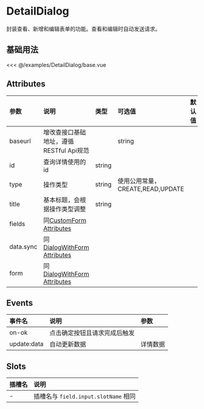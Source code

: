 # DetailDialog

封装查看、新增和编辑表单的功能。查看和编辑时自动发送请求。

## 基础用法

<div class="demo-content">
  <DetailDialogBase />
</div>

<<< @/examples/DetailDialog/base.vue

## Attributes

| 参数 | 说明 | 类型 | 可选值 | 默认值 |
| :-- | :-- | :-- | :-- | :-- |
| baseurl | 增改查接口基础地址，遵循RESTful Api规范 |  | string |  |
| id | 查询详情使用的id | string |  |  |
| type | 操作类型 | string | 使用公用常量，CREATE,READ,UPDATE |  |
| title | 基本标题，会根据操作类型调整 | string |  |  |
| fields | 同[CustomForm Attributes](./CustomForm.md#attributes) |  |  |  |
| data.sync | 同[DialogWithForm Attributes](./DialogWithForm.md#attributes) |  |  |  |
| form | 同[DialogWithForm Attributes](./DialogWithForm.md#attributes) |  |  |  |

## Events

| 事件名 | 说明 | 参数 |
| :-- | :-- | :-- |
| on-ok | 点击确定按钮且请求完成后触发 |  |
| update:data | 自动更新数据 | 详情数据 |

## Slots

| 插槽名 | 说明 |
| :-- | :-- |
| - | 插槽名与 `field.input.slotName` 相同 |
